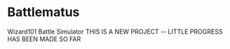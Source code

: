 # Battlematus
Wizard101 Battle Simulator
THIS IS A NEW PROJECT -- LITTLE PROGRESS HAS BEEN MADE SO FAR
